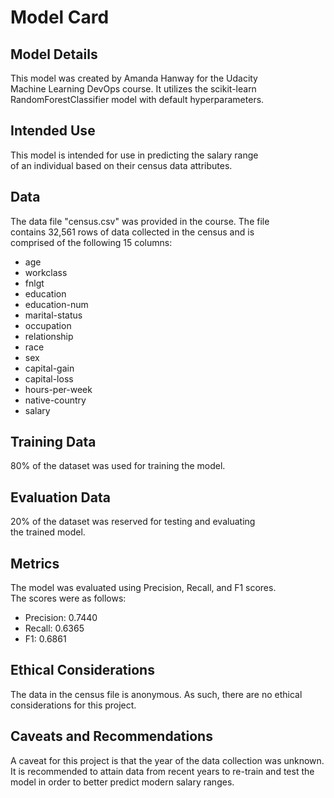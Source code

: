 # Model Card  

## Model Details  
This model was created by Amanda Hanway for the Udacity   
Machine Learning DevOps course. It utilizes the scikit-learn   
RandomForestClassifier model with default hyperparameters.  

## Intended Use  
This model is intended for use in predicting the salary range   
of an individual based on their census data attributes.  

## Data  
The data file "census.csv" was provided in the course. The file   
contains 32,561 rows of data collected in the census and is   
comprised of the following 15 columns:  
- age
- workclass
- fnlgt
- education
- education-num
- marital-status
- occupation
- relationship
- race
- sex
- capital-gain
- capital-loss
- hours-per-week
- native-country
- salary

## Training Data  
80% of the dataset was used for training the model.  

## Evaluation Data  
20% of the dataset was reserved for testing and evaluating  
the trained model.  

## Metrics  
The model was evaluated using Precision, Recall, and F1 scores.  
The scores were as follows:  
- Precision: 0.7440  
- Recall: 0.6365  
- F1: 0.6861  

## Ethical Considerations
The data in the census file is anonymous. As such, 
there are no ethical considerations for this project.

## Caveats and Recommendations
A caveat for this project is that the year of the data collection was unknown. 
It is recommended to attain data from recent years to re-train and test the model 
in order to better predict modern salary ranges.





